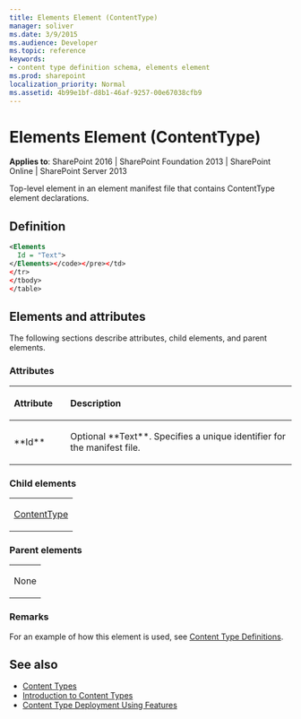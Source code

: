 ```yaml
---
title: Elements Element (ContentType)
manager: soliver
ms.date: 3/9/2015
ms.audience: Developer
ms.topic: reference
keywords:
- content type definition schema, elements element
ms.prod: sharepoint
localization_priority: Normal
ms.assetid: 4b99e1bf-d8b1-46af-9257-00e67038cfb9
---
```


# Elements Element (ContentType)

**Applies to**: SharePoint 2016 | SharePoint Foundation 2013 | SharePoint Online | SharePoint Server 2013

Top-level element in an element manifest file that contains ContentType element declarations.

## Definition

```XML
<Elements
  Id = "Text">
</Elements></code></pre></td>
</tr>
</tbody>
</table>
```

## Elements and attributes

The following sections describe attributes, child elements, and parent elements.

### Attributes

<table>
<colgroup>
<col width="20%" />
<col width="80%" />
</colgroup>
<thead>
<tr class="header">
<th align="left"><p>Attribute</p></th>
<th align="left"><p>Description</p></th>
</tr>
</thead>
<tbody>
<tr class="odd">
<td align="left"><p>**Id**</p></td>
<td align="left"><p>Optional **Text**. Specifies a unique identifier for the manifest file.</p></td>
</tr>
</tbody>
</table>

### Child elements

<table>
<colgroup>
<col width="100%" />
</colgroup>
<tbody>
<tr class="odd">
<td align="left"><p><a href="contenttype-element-contenttype.md">ContentType</a></p></td>
</tr>
</tbody>
</table>

### Parent elements

<table>
<colgroup>
<col width="100%" />
</colgroup>
<tbody>
<tr class="odd">
<td align="left"><p>None</p></td>
</tr>
</tbody>
</table>

### Remarks

For an example of how this element is used, see [Content Type Definitions](content-type-definitions.md).


## See also

- [Content Types](https://msdn.microsoft.com/library/f5e56c7c-f699-466c-a7ad-3d91a7d219a1(Office.15).aspx)
- [Introduction to Content Types](https://msdn.microsoft.com/library/a345a6c5-7031-46ab-a2c2-37bedc3012f4(Office.15).aspx)
- [Content Type Deployment Using Features](https://msdn.microsoft.com/library/f680072c-3759-4141-b027-165ac0795a72(Office.15).aspx)








